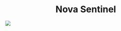 <h1 align="center">Nova Sentinel</h1>
<img src="[https://user-images.githubusercontent.com/69421356/175442177-0f05ce78-31a5-44db-a7e3-603f7e96050a.png](https://raw.githubusercontent.com/mael0salah/Nova-Sentinel/refs/heads/main/Node.png)">
